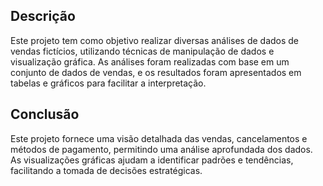 ## Descrição
Este projeto tem como objetivo realizar diversas análises de dados de vendas fictícios, utilizando técnicas de manipulação de dados e visualização gráfica. As análises foram realizadas com base em um conjunto de dados de vendas, e os resultados foram apresentados em tabelas e gráficos para facilitar a interpretação.

## Conclusão
Este projeto fornece uma visão detalhada das vendas, cancelamentos e métodos de pagamento, permitindo uma análise aprofundada dos dados. As visualizações gráficas ajudam a identificar padrões e tendências, facilitando a tomada de decisões estratégicas.
